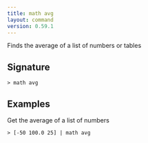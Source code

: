```yaml
---
title: math avg
layout: command
version: 0.59.1
---
```


Finds the average of a list of numbers or tables

## Signature

```> math avg ```

## Examples

Get the average of a list of numbers
```shell
> [-50 100.0 25] | math avg
```
